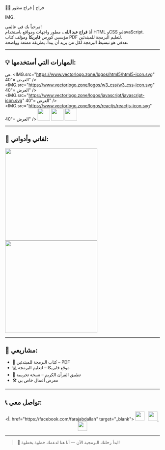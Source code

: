  👨‍💻 فراج | فراج مطور

IMG. 

مرحباً بك في عالمي!  
  أنا    **فراج عبد الله.**، مطور واجهات ومواقع باستخدام HTML وCSS وJavaScript.  
  مؤسس كورس    **فابريكا**   ومؤلف كتاب PDF لتعليم البرمجة للمبتدئين.   
هدفي هو تبسيط البرمجة لكل من يريد أن يبدأ، بطريقة ممتعة وواضحة.

---

##   💡 المهارات التي أستخدمها: 

ص. 
 <IMG.src="https://www.vectorlogo.zone/logos/html5/html5-icon.svg" العرض ="40" /> 
 <IMG.src="https://www.vectorlogo.zone/logos/w3_css/w3_css-icon.svg" العرض ="40" /> 
 <IMG.src="https://www.vectorlogo.zone/logos/javascript/javascript-icon.svg" العرض ="40" /> 
 <IMG.src="https://www.vectorlogo.zone/logos/reactjs/reactjs-icon.svg" العرض ="40" /> 
  <img src="https://www.vectorlogo.zone/logos/bootstrap/bootstrap-icon.svg" width="40" />
  <img src="https://www.vectorlogo.zone/logos/github/github-icon.svg" width="40" />
  <img src="https://www.vectorlogo.zone/logos/figma/figma-icon.svg" width="40" />
</p>

---

##  🧩 لغاتي وأدواتي:

<img src="https://media.giphy.com/media/fsEaZldNC8A1PJ3mwp/giphy.gif" width="300" />
<img src="https://media.giphy.com/media/qgQUggAC3Pfv687qPC/giphy.gif" width="300" />

---

## 📂 مشاريعي:

-  📘 كتاب البرمجة للمبتدئين – PDF   
-  💻 موقع فابريكا – لتعليم البرمجة   
-  📱 تطبيق القرآن الكريم – نسخة تجريبية   
-  🛠️ معرض أعمال خاص بي

---

##  📞 تواصل معي:

<p align="center">
  <أ. href="https://facebook.com/farajabdallah" target="_blank">
    <img src="https://cdn.jsdelivr.net/npm/simple-icons@3.0.1/icons/facebook.svg" width="30" />
  </a>&nbsp;
  <a href="https://wa.me/201091838789" target="_blank">
    <img src="https://cdn.jsdelivr.net/npm/simple-icons@3.0.1/icons/whatsapp.svg" width="30" />
  </a>&nbsp;
  <a href="mailto:farajbdallh891@gmail.com" target="_blank">
    <img src="https://cdn.jsdelivr.net/npm/simple-icons@3.0.1/icons/gmail.svg" width="30" />
  </a>
</p>

---

>  🚀 ابدأ رحلتك البرمجية الآن — أنا هنا لدعمك خطوة بخطوة!
